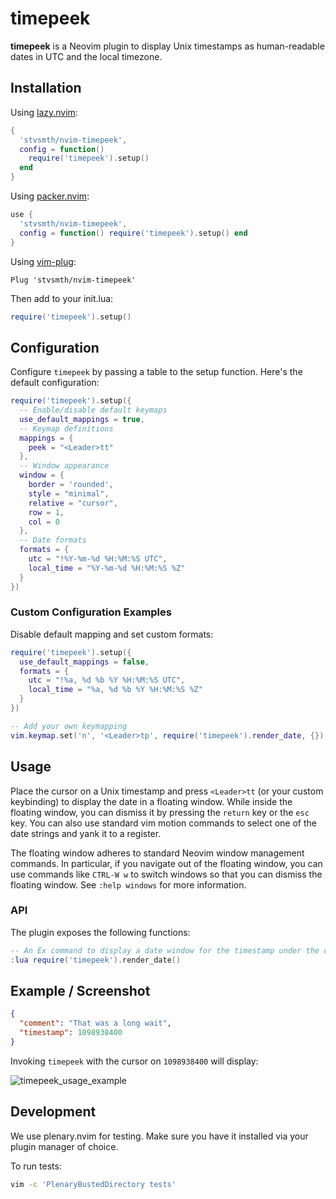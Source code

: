 # timepeek

**timepeek** is a Neovim plugin to display Unix timestamps as human-readable dates in UTC and the
local timezone.

## Installation

Using [lazy.nvim](https://github.com/folke/lazy.nvim):
```lua
{
  'stvsmth/nvim-timepeek',
  config = function()
    require('timepeek').setup()
  end
}
```

Using [packer.nvim](https://github.com/wbthomason/packer.nvim):
```lua
use {
  'stvsmth/nvim-timepeek',
  config = function() require('timepeek').setup() end
}
```

Using [vim-plug](https://github.com/junegunn/vim-plug):
```vim
Plug 'stvsmth/nvim-timepeek'
```
Then add to your init.lua:
```lua
require('timepeek').setup()
```

## Configuration

Configure `timepeek` by passing a table to the setup function. Here's the default configuration:

```lua
require('timepeek').setup({
  -- Enable/disable default keymaps
  use_default_mappings = true,
  -- Keymap definitions
  mappings = {
    peek = "<Leader>tt"
  },
  -- Window appearance
  window = {
    border = 'rounded',
    style = "minimal",
    relative = "cursor",
    row = 1,
    col = 0
  },
  -- Date formats
  formats = {
    utc = "!%Y-%m-%d %H:%M:%S UTC",
    local_time = "%Y-%m-%d %H:%M:%S %Z"
  }
})
```

### Custom Configuration Examples

Disable default mapping and set custom formats:
```lua
require('timepeek').setup({
  use_default_mappings = false,
  formats = {
    utc = "!%a, %d %b %Y %H:%M:%S UTC",
    local_time = "%a, %d %b %Y %H:%M:%S %Z"
  }
})

-- Add your own keymapping
vim.keymap.set('n', '<Leader>tp', require('timepeek').render_date, {})
```

## Usage

Place the cursor on a Unix timestamp and press `<Leader>tt` (or your custom keybinding) to display
the date in a floating window. While inside the floating window, you can dismiss it by pressing the
`return` key or the `esc` key. You can also use standard vim motion commands to select one of the
date strings and yank it to a register.

The floating window adheres to standard Neovim window management commands. In particular, if you
navigate out of the floating window, you can use commands like `CTRL-W w` to switch windows so that
you can dismiss the floating window. See `:help windows` for more information.

### API

The plugin exposes the following functions:

```lua
-- An Ex command to display a date window for the timestamp under the cursor
:lua require('timepeek').render_date()
```

## Example / Screenshot

```json
{
  "comment": "That was a long wait",
  "timestamp": 1098938400
}
```

Invoking `timepeek` with the cursor on `1098938400` will display:

![timepeek_usage_example](https://github.com/user-attachments/assets/f45a4f3a-3ccd-4118-b632-a9d248259953)

## Development

We use plenary.nvim for testing. Make sure you have it installed via your plugin manager of choice.

To run tests:
```bash
vim -c 'PlenaryBustedDirectory tests'
```

